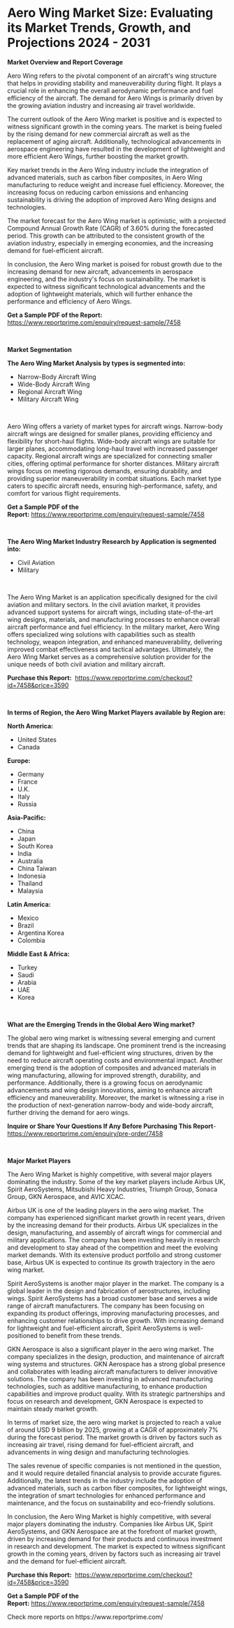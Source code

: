 <p><h1>Aero Wing Market Size: Evaluating its Market Trends, Growth, and Projections 2024 - 2031</h1></p><p><strong>Market Overview and Report Coverage</strong></p>
<p><p>Aero Wing refers to the pivotal component of an aircraft's wing structure that helps in providing stability and maneuverability during flight. It plays a crucial role in enhancing the overall aerodynamic performance and fuel efficiency of the aircraft. The demand for Aero Wings is primarily driven by the growing aviation industry and increasing air travel worldwide.</p><p>The current outlook of the Aero Wing market is positive and is expected to witness significant growth in the coming years. The market is being fueled by the rising demand for new commercial aircraft as well as the replacement of aging aircraft. Additionally, technological advancements in aerospace engineering have resulted in the development of lightweight and more efficient Aero Wings, further boosting the market growth.</p><p>Key market trends in the Aero Wing industry include the integration of advanced materials, such as carbon fiber composites, in Aero Wing manufacturing to reduce weight and increase fuel efficiency. Moreover, the increasing focus on reducing carbon emissions and enhancing sustainability is driving the adoption of improved Aero Wing designs and technologies.</p><p>The market forecast for the Aero Wing market is optimistic, with a projected Compound Annual Growth Rate (CAGR) of 3.60% during the forecasted period. This growth can be attributed to the consistent growth of the aviation industry, especially in emerging economies, and the increasing demand for fuel-efficient aircraft.</p><p>In conclusion, the Aero Wing market is poised for robust growth due to the increasing demand for new aircraft, advancements in aerospace engineering, and the industry's focus on sustainability. The market is expected to witness significant technological advancements and the adoption of lightweight materials, which will further enhance the performance and efficiency of Aero Wings.</p></p>
<p><strong>Get a Sample PDF of the Report:</strong> <a href="https://www.reportprime.com/enquiry/request-sample/7458">https://www.reportprime.com/enquiry/request-sample/7458</a></p>
<p>&nbsp;</p>
<p><strong>Market Segmentation</strong></p>
<p><strong>The Aero Wing Market Analysis by types is segmented into:</strong></p>
<p><ul><li>Narrow-Body Aircraft Wing</li><li>Wide-Body Aircraft Wing</li><li>Regional Aircraft Wing</li><li>Military Aircraft Wing</li></ul></p>
<p>&nbsp;</p>
<p><p>Aero Wing offers a variety of market types for aircraft wings. Narrow-body aircraft wings are designed for smaller planes, providing efficiency and flexibility for short-haul flights. Wide-body aircraft wings are suitable for larger planes, accommodating long-haul travel with increased passenger capacity. Regional aircraft wings are specialized for connecting smaller cities, offering optimal performance for shorter distances. Military aircraft wings focus on meeting rigorous demands, ensuring durability, and providing superior maneuverability in combat situations. Each market type caters to specific aircraft needs, ensuring high-performance, safety, and comfort for various flight requirements.</p></p>
<p><strong>Get a Sample PDF of the Report:</strong>&nbsp;<a href="https://www.reportprime.com/enquiry/request-sample/7458">https://www.reportprime.com/enquiry/request-sample/7458</a></p>
<p>&nbsp;</p>
<p><strong>The Aero Wing Market Industry Research by Application is segmented into:</strong></p>
<p><ul><li>Civil Aviation</li><li>Military</li></ul></p>
<p>&nbsp;</p>
<p><p>The Aero Wing Market is an application specifically designed for the civil aviation and military sectors. In the civil aviation market, it provides advanced support systems for aircraft wings, including state-of-the-art wing designs, materials, and manufacturing processes to enhance overall aircraft performance and fuel efficiency. In the military market, Aero Wing offers specialized wing solutions with capabilities such as stealth technology, weapon integration, and enhanced maneuverability, delivering improved combat effectiveness and tactical advantages. Ultimately, the Aero Wing Market serves as a comprehensive solution provider for the unique needs of both civil aviation and military aircraft.</p></p>
<p><strong>Purchase this Report:</strong>&nbsp; <a href="https://www.reportprime.com/checkout?id=7458&price=3590">https://www.reportprime.com/checkout?id=7458&price=3590</a></p>
<p>&nbsp;</p>
<p><strong>In terms of Region, the Aero Wing Market Players available by Region are:</strong></p>
<p>
    <p> <strong> North America: </strong>
        <ul>
            <li>United States</li>
            <li>Canada</li>
        </ul>
        </p> 
    <p> <strong> Europe: </strong>
        <ul>
            <li>Germany</li>
            <li>France</li>
            <li>U.K.</li>
            <li>Italy</li>
            <li>Russia</li>
        </ul>
        </p> 
    <p> <strong> Asia-Pacific: </strong>
        <ul>
            <li>China</li>
            <li>Japan</li>
            <li>South Korea</li>
            <li>India</li>
            <li>Australia</li>
            <li>China Taiwan</li>
            <li>Indonesia</li>
            <li>Thailand</li>
            <li>Malaysia</li>
        </ul>
        </p> 
    <p> <strong> Latin America: </strong>
        <ul>
            <li>Mexico</li>
            <li>Brazil</li>
            <li>Argentina Korea</li>
            <li>Colombia</li>
        </ul>
        </p> 
    <p> <strong> Middle East & Africa: </strong>
        <ul>
            <li>Turkey</li>
            <li>Saudi</li>
            <li>Arabia</li>
            <li>UAE</li>
            <li>Korea</li>
        </ul>
    </p>
    </p>
<p>&nbsp;</p>
<p><strong>What are the Emerging Trends in the Global Aero Wing market?</strong></p>
<p><p>The global aero wing market is witnessing several emerging and current trends that are shaping its landscape. One prominent trend is the increasing demand for lightweight and fuel-efficient wing structures, driven by the need to reduce aircraft operating costs and environmental impact. Another emerging trend is the adoption of composites and advanced materials in wing manufacturing, allowing for improved strength, durability, and performance. Additionally, there is a growing focus on aerodynamic advancements and wing design innovations, aiming to enhance aircraft efficiency and maneuverability. Moreover, the market is witnessing a rise in the production of next-generation narrow-body and wide-body aircraft, further driving the demand for aero wings.</p></p>
<p><strong>Inquire or Share Your Questions If Any Before Purchasing This Report</strong>- <a href="https://www.reportprime.com/enquiry/pre-order/7458">https://www.reportprime.com/enquiry/pre-order/7458</a></p>
<p>&nbsp;</p>
<p><strong>Major Market Players</strong></p>
<p><p>The Aero Wing Market is highly competitive, with several major players dominating the industry. Some of the key market players include Airbus UK, Spirit AeroSystems, Mitsubishi Heavy Industries, Triumph Group, Sonaca Group, GKN Aerospace, and AVIC XCAC. </p><p>Airbus UK is one of the leading players in the aero wing market. The company has experienced significant market growth in recent years, driven by the increasing demand for their products. Airbus UK specializes in the design, manufacturing, and assembly of aircraft wings for commercial and military applications. The company has been investing heavily in research and development to stay ahead of the competition and meet the evolving market demands. With its extensive product portfolio and strong customer base, Airbus UK is expected to continue its growth trajectory in the aero wing market.</p><p>Spirit AeroSystems is another major player in the market. The company is a global leader in the design and fabrication of aerostructures, including wings. Spirit AeroSystems has a broad customer base and serves a wide range of aircraft manufacturers. The company has been focusing on expanding its product offerings, improving manufacturing processes, and enhancing customer relationships to drive growth. With increasing demand for lightweight and fuel-efficient aircraft, Spirit AeroSystems is well-positioned to benefit from these trends.</p><p>GKN Aerospace is also a significant player in the aero wing market. The company specializes in the design, production, and maintenance of aircraft wing systems and structures. GKN Aerospace has a strong global presence and collaborates with leading aircraft manufacturers to deliver innovative solutions. The company has been investing in advanced manufacturing technologies, such as additive manufacturing, to enhance production capabilities and improve product quality. With its strategic partnerships and focus on research and development, GKN Aerospace is expected to maintain steady market growth.</p><p>In terms of market size, the aero wing market is projected to reach a value of around USD 9 billion by 2025, growing at a CAGR of approximately 7% during the forecast period. The market growth is driven by factors such as increasing air travel, rising demand for fuel-efficient aircraft, and advancements in wing design and manufacturing technologies.</p><p>The sales revenue of specific companies is not mentioned in the question, and it would require detailed financial analysis to provide accurate figures. Additionally, the latest trends in the industry include the adoption of advanced materials, such as carbon fiber composites, for lightweight wings, the integration of smart technologies for enhanced performance and maintenance, and the focus on sustainability and eco-friendly solutions.</p><p>In conclusion, the Aero Wing Market is highly competitive, with several major players dominating the industry. Companies like Airbus UK, Spirit AeroSystems, and GKN Aerospace are at the forefront of market growth, driven by increasing demand for their products and continuous investment in research and development. The market is expected to witness significant growth in the coming years, driven by factors such as increasing air travel and the demand for fuel-efficient aircraft.</p></p>
<p><strong>Purchase this Report:</strong>&nbsp;&nbsp;<a href="https://www.reportprime.com/checkout?id=7458&price=3590">https://www.reportprime.com/checkout?id=7458&price=3590</a></p>
<p></p>
<p><strong>Get a Sample PDF of the Report:</strong>&nbsp;<a href="https://www.reportprime.com/enquiry/request-sample/7458">https://www.reportprime.com/enquiry/request-sample/7458</a></p>
<p>Check more reports on https://www.reportprime.com/</p>
